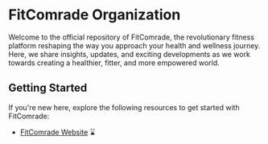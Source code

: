 # FitComrade Organization

Welcome to the official repository of FitComrade, the revolutionary fitness platform reshaping the way you approach your health and wellness journey. Here, we share insights, updates, and exciting developments as we work towards creating a healthier, fitter, and more empowered world.

## Getting Started

If you're new here, explore the following resources to get started with FitComrade:

- [FitComrade Website](https://www.fitcomrade.com) ⌛
